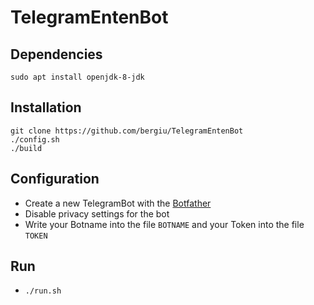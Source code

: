 # TelegramEntenBot

## Dependencies
```
sudo apt install openjdk-8-jdk
```

## Installation
```shell
git clone https://github.com/bergiu/TelegramEntenBot
./config.sh
./build
```

## Configuration
- Create a new TelegramBot with the [Botfather](https://telegram.me/botfather)
- Disable privacy settings for the bot
- Write your Botname into the file `BOTNAME` and your Token into the file `TOKEN`

## Run
- `./run.sh`
